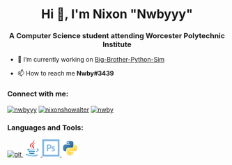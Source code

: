 <h1 align="center">Hi 🍄, I'm Nixon "Nwbyyy"</h1>
<h3 align="center">A Computer Science student attending Worcester Polytechnic Institute</h3>

- 🔭 I’m currently working on [Big-Brother-Python-Sim](https://github.com/waltonpelkey/Big-Brother-Python-Sim)

- 📫 How to reach me **Nwby#3439**

<h3 align="left">Connect with me:</h3>
<p align="left">
<a href="https://twitter.com/nwbyyy" target="blank"><img align="center" src="https://raw.githubusercontent.com/rahuldkjain/github-profile-readme-generator/master/src/images/icons/Social/twitter.svg" alt="nwbyyy" height="30" width="40" /></a>
<a href="https://linkedin.com/in/nixonshowalter" target="blank"><img align="center" src="https://raw.githubusercontent.com/rahuldkjain/github-profile-readme-generator/master/src/images/icons/Social/linked-in-alt.svg" alt="nixonshowalter" height="30" width="40" /></a>
<a href="https://stackoverflow.com/users/19809149/nwby" target="blank"><img align="center" src="https://raw.githubusercontent.com/rahuldkjain/github-profile-readme-generator/master/src/images/icons/Social/stack-overflow.svg" alt="nwby" height="30" width="40" /></a>


<h3 align="left">Languages and Tools:</h3>
<p align="left"> <a href="https://git-scm.com/" target="_blank" rel="noreferrer"> <img src="https://www.vectorlogo.zone/logos/git-scm/git-scm-icon.svg" alt="git" width="40" height="40"/> </a> <a href="https://www.java.com" target="_blank" rel="noreferrer"> <img src="https://raw.githubusercontent.com/devicons/devicon/master/icons/java/java-original.svg" alt="java" width="40" height="40"/> </a> <a href="https://www.photoshop.com/en" target="_blank" rel="noreferrer"> <img src="https://raw.githubusercontent.com/devicons/devicon/master/icons/photoshop/photoshop-line.svg" alt="photoshop" width="40" height="40"/> </a> <a href="https://www.python.org" target="_blank" rel="noreferrer"> <img src="https://raw.githubusercontent.com/devicons/devicon/master/icons/python/python-original.svg" alt="python" width="40" height="40"/> </a> </p>



<!---
Nwbyyy/Nwbyyy is a ✨ special ✨ repository because its `README.md` (this file) appears on your GitHub profile.
You can click the Preview link to take a look at your changes.
--->
